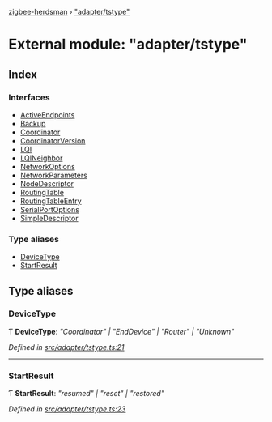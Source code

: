 [zigbee-herdsman](../README.md) › ["adapter/tstype"](_adapter_tstype_.md)

# External module: "adapter/tstype"

## Index

### Interfaces

* [ActiveEndpoints](../interfaces/_adapter_tstype_.activeendpoints.md)
* [Backup](../interfaces/_adapter_tstype_.backup.md)
* [Coordinator](../interfaces/_adapter_tstype_.coordinator.md)
* [CoordinatorVersion](../interfaces/_adapter_tstype_.coordinatorversion.md)
* [LQI](../interfaces/_adapter_tstype_.lqi.md)
* [LQINeighbor](../interfaces/_adapter_tstype_.lqineighbor.md)
* [NetworkOptions](../interfaces/_adapter_tstype_.networkoptions.md)
* [NetworkParameters](../interfaces/_adapter_tstype_.networkparameters.md)
* [NodeDescriptor](../interfaces/_adapter_tstype_.nodedescriptor.md)
* [RoutingTable](../interfaces/_adapter_tstype_.routingtable.md)
* [RoutingTableEntry](../interfaces/_adapter_tstype_.routingtableentry.md)
* [SerialPortOptions](../interfaces/_adapter_tstype_.serialportoptions.md)
* [SimpleDescriptor](../interfaces/_adapter_tstype_.simpledescriptor.md)

### Type aliases

* [DeviceType](_adapter_tstype_.md#devicetype)
* [StartResult](_adapter_tstype_.md#startresult)

## Type aliases

###  DeviceType

Ƭ **DeviceType**: *"Coordinator" | "EndDevice" | "Router" | "Unknown"*

*Defined in [src/adapter/tstype.ts:21](https://github.com/Koenkk/zigbee-herdsman/blob/master/src/src/adapter/tstype.ts#L21)*

___

###  StartResult

Ƭ **StartResult**: *"resumed" | "reset" | "restored"*

*Defined in [src/adapter/tstype.ts:23](https://github.com/Koenkk/zigbee-herdsman/blob/master/src/src/adapter/tstype.ts#L23)*

